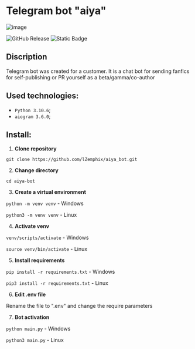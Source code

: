 # Telegram bot "aiya"

![image](https://github.com/lZemphix/aiya_bot/assets/160344440/11be8d66-aaf1-4f19-a4c9-866bdeb764e3)

![GitHub Release](https://img.shields.io/github/v/release/lZemphix/aiya_bot) ![Static Badge](https://img.shields.io/badge/python-3.10.6-blue)




## Discription
Telegram bot was created for a customer. It is a chat bot for sending fanfics for self-publishing or PR yourself as a beta/gamma/co-author

## Used technologies:
* `Python 3.10.6`;
* `aiogram 3.6.0`;

## Install:
1. **Clone repository**
   
```git clone https://github.com/lZemphix/aiya_bot.git```

2. **Change directory**

```cd aiya-bot```

3. **Create a virtual environment**

```python -m venv venv``` - Windows

```python3 -m venv venv``` - Linux

4. **Activate venv**

```venv/scripts/activate``` - Windows

```source venv/bin/activate``` - Linux

5. **Install requirements**

```pip install -r requirements.txt``` - Windows

```pip3 install -r requirements.txt``` - Linux

6. **Edit .env file**

Rename the file to ".env" and change the require parameters

7. **Bot activation**
    
```python main.py``` - Windows

```python3 main.py``` - Linux
